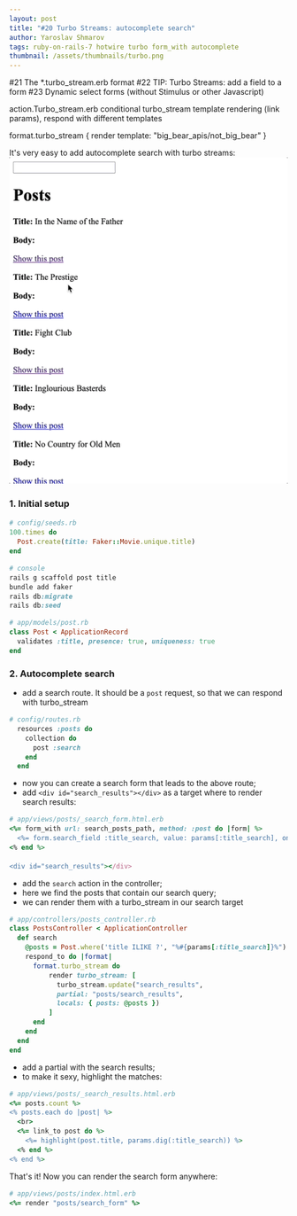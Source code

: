 ```yaml
---
layout: post
title: "#20 Turbo Streams: autocomplete search"
author: Yaroslav Shmarov
tags: ruby-on-rails-7 hotwire turbo form_with autocomplete
thumbnail: /assets/thumbnails/turbo.png
---
```


#21 The *.turbo_stream.erb format
#22 TIP: Turbo Streams: add a field to a form
#23 Dynamic select forms (without Stimulus or other Javascript)

action.Turbo_stream.erb
conditional turbo_stream template rendering 
(link params), respond with different templates

format.turbo_stream { render template: "big_bear_apis/not_big_bear" }

It's very easy to add autocomplete search with turbo streams:
![turbo streams autocomplete search](assets/images/autocomplete-search.gif)

### 1. Initial setup

```ruby
# config/seeds.rb
100.times do
  Post.create(title: Faker::Movie.unique.title)
end
```

```ruby
# console
rails g scaffold post title
bundle add faker
rails db:migrate
rails db:seed
```

```ruby
# app/models/post.rb
class Post < ApplicationRecord
  validates :title, presence: true, uniqueness: true
end
```

### 2. Autocomplete search

* add a search route. It should be a `post` request, so that we can respond with turbo_stream

```ruby
# config/routes.rb
  resources :posts do
    collection do
      post :search
    end
  end
```

* now you can create a search form that leads to the above route;
* add `<div id="search_results"></div>` as a target where to render search results:

```ruby
# app/views/posts/_search_form.html.erb
<%= form_with url: search_posts_path, method: :post do |form| %>
  <%= form.search_field :title_search, value: params[:title_search], oninput: "this.form.requestSubmit()" %>
<% end %>

<div id="search_results"></div>
```

* add the `search` action in the controller;
* here we find the posts that contain our search query;
* we can render them with a turbo_stream in our search target

```ruby
# app/controllers/posts_controller.rb
class PostsController < ApplicationController
  def search
    @posts = Post.where('title ILIKE ?', "%#{params[:title_search]}%").order(created_at: :desc)
    respond_to do |format|
      format.turbo_stream do
          render turbo_stream: [
            turbo_stream.update("search_results",
            partial: "posts/search_results",
            locals: { posts: @posts })
          ]
      end
    end
  end
end
```

* add a partial with the search results;
* to make it sexy, highlight the matches:

```ruby
# app/views/posts/_search_results.html.erb
<%= posts.count %>
<% posts.each do |post| %>
  <br>
  <%= link_to post do %>
    <%= highlight(post.title, params.dig(:title_search)) %>
  <% end %>
<% end %>
```

That's it! Now you can render the search form anywhere:

```ruby
# app/views/posts/index.html.erb
<%= render "posts/search_form" %>
```
